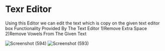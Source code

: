 # Texr Editor 
Using this Editor we can edit the text which is copy on the given text editor box 
Functionality Provided By The Text Editor 
1)Remove Extra Space
2)Remove Vowels From The Given Text

![Screenshot (594)](https://user-images.githubusercontent.com/80911833/176989814-ce11028a-e54b-45c2-95c1-176734e21ab0.png)
![Screenshot (593)](https://user-images.githubusercontent.com/80911833/176989866-bad503e4-3bbe-48fb-944b-e56e6d3579ec.png)
